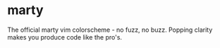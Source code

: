 # marty 
The official marty vim colorscheme - no fuzz, no buzz. Popping clarity makes you produce code like the pro's.
